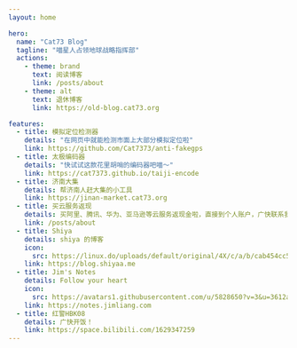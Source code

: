 ```yaml
---
layout: home

hero:
  name: "Cat73 Blog"
  tagline: "喵星人占领地球战略指挥部"
  actions:
    - theme: brand
      text: 阅读博客
      link: /posts/about
    - theme: alt
      text: 退休博客
      link: https://old-blog.cat73.org

features:
  - title: 模拟定位检测器
    details: "在网页中就能检测市面上大部分模拟定位啦"
    link: https://github.com/Cat7373/anti-fakegps
  - title: 太极编码器
    details: "快试试这款花里胡哨的编码器吧喵～"
    link: https://cat7373.github.io/taiji-encode
  - title: 济南大集
    details: 帮济南人赶大集的小工具
    link: https://jinan-market.cat73.org
  - title: 买云服务返现
    details: 买阿里、腾讯、华为、亚马逊等云服务返现金啦，直接到个人账户，广快联系我了解更多吧喵～
    link: /posts/about
  - title: Shiya
    details: shiya 的博客
    icon:
      src: https://linux.do/uploads/default/original/4X/c/a/b/cab454cc569520813e632fd4a5989106ca76d1e7.jpeg
    link: https://blog.shiyaa.me
  - title: Jim's Notes
    details: Follow your heart
    icon:
      src: https://avatars1.githubusercontent.com/u/5828650?v=3&u=3612a2f967b6960d7bca6f747a79c1ff7f90d5e1&s=140
    link: https://notes.jimliang.com
  - title: 红警HBK08
    details: 广快开饭！
    link: https://space.bilibili.com/1629347259
---
```

